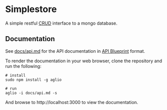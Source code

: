 # Simplestore

A simple restful
[CRUD](http://en.wikipedia.org/wiki/Create,_read,_update_and_delete) interface
to a mongo database.

## Documentation

See [docs/api.md](docs/api.md)
for the API documentation in [API Blueprint](https://apiblueprint.org/) format.

To render the documentation in your web browser, clone the repository and run
the following:

```
# install
sudo npm install -g aglio

# run
aglio -i docs/api.md -s
```

And browse to http://localhost:3000 to view the documentation.
